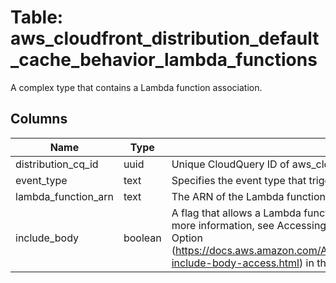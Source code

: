 
# Table: aws_cloudfront_distribution_default_cache_behavior_lambda_functions
A complex type that contains a Lambda function association.
## Columns
| Name        | Type           | Description  |
| ------------- | ------------- | -----  |
|distribution_cq_id|uuid|Unique CloudQuery ID of aws_cloudfront_distributions table (FK)|
|event_type|text|Specifies the event type that triggers a Lambda function invocation|
|lambda_function_arn|text|The ARN of the Lambda function|
|include_body|boolean|A flag that allows a Lambda function to have read access to the body content. For more information, see Accessing the Request Body by Choosing the Include Body Option (https://docs.aws.amazon.com/AmazonCloudFront/latest/DeveloperGuide/lambda-include-body-access.html) in the Amazon CloudFront Developer Guide.|
